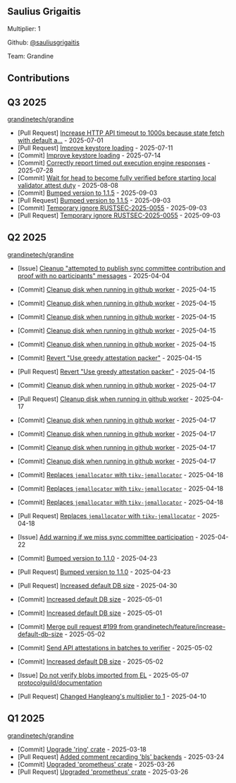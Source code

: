 
## Saulius Grigaitis
Multiplier: 1

Github: [@sauliusgrigaitis](https://github.com/sauliusgrigaitis)

Team: Grandine

## Contributions

## Q3 2025


[grandinetech/grandine](https://github.com/grandinetech/grandine)
* [Pull Request] [Increase HTTP API timeout to 1000s because state fetch with default a…](https://github.com/grandinetech/grandine/pull/242) - 2025-07-01
* [Pull Request] [Improve keystore loading](https://github.com/grandinetech/grandine/pull/252) - 2025-07-11
* [Commit] [Improve keystore loading](https://github.com/grandinetech/grandine/commit/fd640b3d23bcfeb074fa74c41882e15e93c9de50) - 2025-07-14
* [Commit] [Correctly report timed out execution engine responses](https://github.com/grandinetech/grandine/commit/bbc1dd72d7dca644861c8eb8daea027b7eac888f) - 2025-07-28
* [Commit] [Wait for head to become fully verified before starting local validator attest duty](https://github.com/grandinetech/grandine/commit/e1752944032e67ad0d3803bed88beaacc2b25e7b) - 2025-08-08
* [Commit] [Bumped version to 1.1.5](https://github.com/grandinetech/grandine/commit/803bd51108e71527ee711c2b7f79462189f8d3d2) - 2025-09-03
* [Pull Request] [Bumped version to 1.1.5](https://github.com/grandinetech/grandine/pull/346) - 2025-09-03
* [Commit] [Temporary ignore RUSTSEC-2025-0055](https://github.com/grandinetech/grandine/commit/13f5b69b925a0a42be5de8705c2b10b963170d68) - 2025-09-03
* [Pull Request] [Temporary ignore RUSTSEC-2025-0055](https://github.com/grandinetech/grandine/pull/345) - 2025-09-03
## Q2 2025


[grandinetech/grandine](https://github.com/grandinetech/grandine)
* [Issue] [Cleanup "attempted to publish sync committee contribution and proof with no participants" messages](https://github.com/grandinetech/grandine/issues/157) - 2025-04-04

* [Commit] [Cleanup disk when running in github worker](https://github.com/grandinetech/grandine/commit/b8f72c44a3b65322cbe6a26d5606904f105222d5) - 2025-04-15
* [Commit] [Cleanup disk when running in github worker](https://github.com/grandinetech/grandine/commit/0c1eaca86fb62a34bcbe2cef3abbb6cef99131fc) - 2025-04-15
* [Commit] [Cleanup disk when running in github worker](https://github.com/grandinetech/grandine/commit/c14f500419b146eaa64e1e82374162acfa86ba3d) - 2025-04-15
* [Commit] [Cleanup disk when running in github worker](https://github.com/grandinetech/grandine/commit/ab47946a7fbe70b2f221b7539f29f76d95062dbf) - 2025-04-15
* [Commit] [Cleanup disk when running in github worker](https://github.com/grandinetech/grandine/commit/d81d7b744dce40f03cb0c004cbfa8c2db347e6b4) - 2025-04-15
* [Commit] [Revert "Use greedy attestation packer"](https://github.com/grandinetech/grandine/commit/0dcc6f3e0b737362a65f8024fe1c042054ef5ac2) - 2025-04-15
* [Pull Request] [Revert "Use greedy attestation packer"](https://github.com/grandinetech/grandine/pull/178) - 2025-04-15
* [Commit] [Cleanup disk when running in github worker](https://github.com/grandinetech/grandine/commit/dd8c010c227b1f3f4ed343c619d9965604391ddd) - 2025-04-17
* [Pull Request] [Cleanup disk when running in github worker](https://github.com/grandinetech/grandine/pull/184) - 2025-04-17
* [Commit] [Cleanup disk when running in github worker](https://github.com/grandinetech/grandine/commit/6f77e98788265dee2d37cce3ad1397319afb26a2) - 2025-04-17
* [Commit] [Cleanup disk when running in github worker](https://github.com/grandinetech/grandine/commit/18c16996621cf2753b7899d262528f8c069d8280) - 2025-04-17
* [Commit] [Cleanup disk when running in github worker](https://github.com/grandinetech/grandine/commit/04d2d25edd0720e869fb854dcdccdbe8efb7fcf0) - 2025-04-17
* [Commit] [Cleanup disk when running in github worker](https://github.com/grandinetech/grandine/commit/b9e9c5722e10073574842c257e34f5efb5387846) - 2025-04-17
* [Commit] [Replaces `jemallocator` with `tikv-jemallocator`](https://github.com/grandinetech/grandine/commit/92bfbe939d8196986547b0d793b774dfd42b5098) - 2025-04-18
* [Commit] [Replaces `jemallocator` with `tikv-jemallocator`](https://github.com/grandinetech/grandine/commit/db149b58ba4f8410c617374c23c188b2e313b6f1) - 2025-04-18
* [Commit] [Replaces `jemallocator` with `tikv-jemallocator`](https://github.com/grandinetech/grandine/commit/347ad92f394c7ef13ec6814f43dc2dfaf5f3de24) - 2025-04-18
* [Pull Request] [Replaces `jemallocator` with `tikv-jemallocator`](https://github.com/grandinetech/grandine/pull/187) - 2025-04-18
* [Issue] [Add warning if we miss sync committee participation](https://github.com/grandinetech/grandine/issues/189) - 2025-04-22
* [Commit] [Bumped version to 1.1.0](https://github.com/grandinetech/grandine/commit/29cb5c1a2f4a9771e5171086125907aedfa3c6cf) - 2025-04-23
* [Pull Request] [Bumped version to 1.1.0](https://github.com/grandinetech/grandine/pull/193) - 2025-04-23
* [Pull Request] [Increased default DB size](https://github.com/grandinetech/grandine/pull/199) - 2025-04-30
* [Commit] [Increased default DB size](https://github.com/grandinetech/grandine/commit/a435aaa24fa445c3ddcc379d17bd2e499bc67120) - 2025-05-01
* [Commit] [Increased default DB size](https://github.com/grandinetech/grandine/commit/9e2706bcffb8748307c7953ceda519e736b43d15) - 2025-05-01
* [Commit] [Merge pull request #199 from grandinetech/feature/increase-default-db-size](https://github.com/grandinetech/grandine/commit/2835d1a75130f46e7f9054246c08b916b7bb363a) - 2025-05-02
* [Commit] [Send API attestations in batches to verifier](https://github.com/grandinetech/grandine/commit/679c822f7e45087f5de9941b7dc96b0838041cd0) - 2025-05-02
* [Commit] [Increased default DB size](https://github.com/grandinetech/grandine/commit/d524a284f1f53943d1839e96dc6acee78b9d5071) - 2025-05-02
* [Issue] [Do not verify blobs imported from EL](https://github.com/grandinetech/grandine/issues/203) - 2025-05-07
[protocolguild/documentation](https://github.com/protocolguild/documentation)
* [Pull Request] [Changed Hangleang's multiplier to 1](https://github.com/protocolguild/documentation/pull/344) - 2025-04-10
## Q1 2025

[grandinetech/grandine](https://github.com/grandinetech/grandine)
* [Commit] [Upgrade 'ring' crate](https://github.com/grandinetech/grandine/commit/1e5e63c0e2401025961ddbd1034d06c32115779e) - 2025-03-18
* [Pull Request] [Added comment recarding 'bls' backends](https://github.com/grandinetech/grandine/pull/138) - 2025-03-24
* [Commit] [Upgraded 'prometheus' crate](https://github.com/grandinetech/grandine/commit/be629658bbc5c76ab6ec0a6426db47c858788b68) - 2025-03-26
* [Pull Request] [Upgraded 'prometheus' crate](https://github.com/grandinetech/grandine/pull/142) - 2025-03-26
